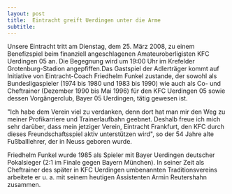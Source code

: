 ```yaml
---
layout: post
title:  Eintracht greift Uerdingen unter die Arme
subtitle:  
---
```


Unsere Eintracht tritt am Dienstag, dem 25. März 2008, zu einem Benefizspiel beim finanziell angeschlagenen Amateuroberligisten KFC Uerdingen 05 an. Die Begegnung wird um 19:00 Uhr im Krefelder Grotenburg-Stadion angepfiffen.Das Gastspiel der Adlerträger kommt auf Initiative von Eintracht-Coach Friedhelm Funkel zustande, der sowohl als Bundesligaspieler (1974 bis 1980 und 1983 bis 1990) wie auch als Co- und Cheftrainer (Dezember 1990 bis Mai 1996) für den KFC Uerdingen 05 sowie dessen Vorgängerclub, Bayer 05 Uerdingen, tätig gewesen ist. 

"Ich habe dem Verein viel zu verdanken, denn dort hat man mir den Weg zu meiner Profikarriere und Trainerlaufbahn geebnet. Deshalb freue ich mich sehr darüber, dass mein jetziger Verein, Eintracht Frankfurt, den KFC durch dieses Freundschaftsspiel aktiv unterstützen wird", so der 54 Jahre alte Fußballlehrer, der in Neuss geboren wurde.

Friedhelm Funkel wurde 1985 als Spieler mit Bayer Uerdingen deutscher Pokalsieger (2:1 im Finale gegen Bayern München). In seiner Zeit als Cheftrainer des später in KFC Uerdingen umbenannten Traditionsvereins arbeitete er u. a. mit seinem heutigen Assistenten Armin Reutershahn zusammen.
